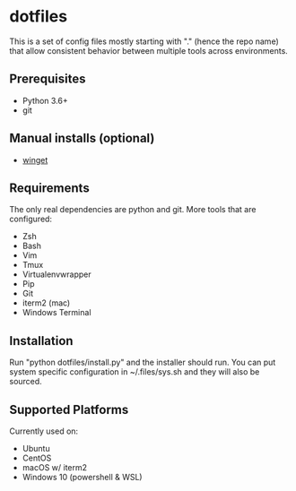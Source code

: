 dotfiles
========

This is a set of config files mostly starting with "." (hence the repo name)
that allow consistent behavior between multiple tools across environments.

Prerequisites
-------------

* Python 3.6+
* git

Manual installs (optional)
--------------------------
* [winget](https://github.com/microsoft/winget-cli/releases)

Requirements
------------
The only real dependencies are python and git. More tools that are configured:

* Zsh
* Bash
* Vim
* Tmux
* Virtualenvwrapper
* Pip
* Git
* iterm2 (mac)
* Windows Terminal

Installation
------------
Run "python dotfiles/install.py" and the installer should run. You can put
system specific configuration in ~/.files/sys.sh and they will also be sourced.

Supported Platforms
-------------------
Currently used on:

* Ubuntu
* CentOS
* macOS w/ iterm2
* Windows 10 (powershell & WSL)
